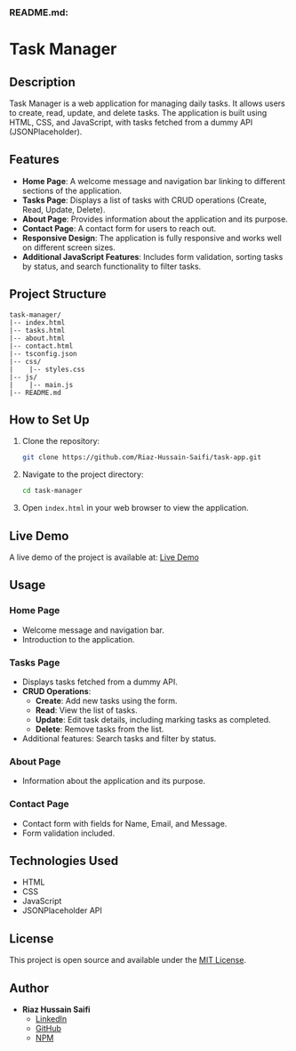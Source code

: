 
### README.md:

# Task Manager

## Description

Task Manager is a web application for managing daily tasks. It allows users to create, read, update, and delete tasks. The application is built using HTML, CSS, and JavaScript, with tasks fetched from a dummy API (JSONPlaceholder).

## Features

- **Home Page**: A welcome message and navigation bar linking to different sections of the application.
- **Tasks Page**: Displays a list of tasks with CRUD operations (Create, Read, Update, Delete).
- **About Page**: Provides information about the application and its purpose.
- **Contact Page**: A contact form for users to reach out.
- **Responsive Design**: The application is fully responsive and works well on different screen sizes.
- **Additional JavaScript Features**: Includes form validation, sorting tasks by status, and search functionality to filter tasks.

## Project Structure

```plaintext
task-manager/
|-- index.html
|-- tasks.html
|-- about.html
|-- contact.html
|-- tsconfig.json
|-- css/
|    |-- styles.css
|-- js/
|    |-- main.js
|-- README.md
```

## How to Set Up

1. Clone the repository:
    ```sh
    git clone https://github.com/Riaz-Hussain-Saifi/task-app.git
    ```

2. Navigate to the project directory:
    ```sh
    cd task-manager
    ```

3. Open `index.html` in your web browser to view the application.

## Live Demo

A live demo of the project is available at: [Live Demo](https://Riaz-Hussain-Saifi.github.io/task-app)

## Usage

### Home Page

- Welcome message and navigation bar.
- Introduction to the application.

### Tasks Page

- Displays tasks fetched from a dummy API.
- **CRUD Operations**:
  - **Create**: Add new tasks using the form.
  - **Read**: View the list of tasks.
  - **Update**: Edit task details, including marking tasks as completed.
  - **Delete**: Remove tasks from the list.
- Additional features: Search tasks and filter by status.

### About Page

- Information about the application and its purpose.

### Contact Page

- Contact form with fields for Name, Email, and Message.
- Form validation included.

## Technologies Used

- HTML
- CSS
- JavaScript
- JSONPlaceholder API

## License

This project is open source and available under the [MIT License](LICENSE).

## Author

- **Riaz Hussain Saifi**
  - [LinkedIn](https://www.linkedin.com/in/riaz-hussain-saifi)
  - [GitHub](https://github.com/Riaz-Hussain-Saifi)
  - [NPM](https://www.npmjs.com/~saifi_developer)
